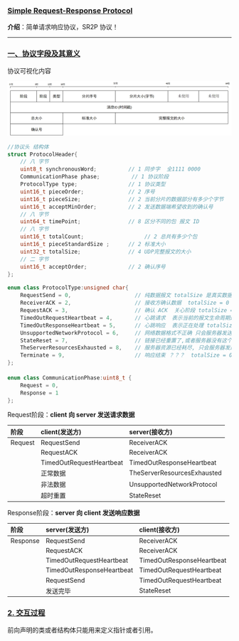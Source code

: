 ### [Simple Request-Response Protocol](#)
**介绍**：简单请求响应协议，SR2P 协议！

----

### [一、协议字段及其意义](#)
协议可视化内容

<img src="./assets/protocol_zh.jpg" width="1000px" >

```cpp
//协议头 结构体
struct ProtocolHeader{
    // 八 字节
    uint8_t synchronousWord;          // 1 同步字  全1111 0000
    CommunicationPhase phase;          // 1 协议阶段
    ProtocolType type;                // 1 协议类型
    uint16_t pieceOrder;              // 2 序号
    uint16_t pieceSize;               // 2 当前分片的数据部分有多少个字节
    uint16_t acceptMinOrder;          // 2 发送数据端希望收到的确认号
    // 八 字节
    uint64_t timePoint;               // 8 区分不同的包 报文 ID
    // 八 字节
    uint16_t totalCount;                   // 2 总共有多少个包
    uint16_t pieceStandardSize ;      // 2 标准大小
    uint32_t totalSize;               // 4 UDP完整报文的大小
    // 二 字节
    uint16_t acceptOrder;             // 2 确认序号
};
```

```cpp
enum class ProtocolType:unsigned char{
    RequestSend = 0,                    // 纯数据报文 totalSize 是真实数据大小
    ReceiverACK = 2,                    // 接收方确认数据  totalSize = 0
    RequestACK = 3,                     // 确认 ACK  关心阶段 totalSize = 0
    TimedOutRequestHeartbeat = 4,       // 心跳请求  表示当前的报文生命周期还在吗 totalSize = 0
    TimedOutResponseHeartbeat = 5,      // 心跳响应  表示正在处理 totalSize = 0
    UnsupportedNetworkProtocol = 6,     // 网络数据格式不正确 只会服务器发送 totalSize = 0
    StateReset = 7,                     // 链接已经重置了,或者服务器没有这个链接 totalSize = 0
    TheServerResourcesExhausted = 8,    // 服务器资源已经耗尽, 只会服务器发送 totalSize = 0
    Terminate = 9,                      // 响应结束 ？？？  totalSize = 0
};

enum class CommunicationPhase:uint8_t {
    Request = 0,
    Response = 1
};
```


Request阶段：**client 向 server 发送请求数据**

| 阶段      | client(发送方)              | server(接收方)                 |
|:---------|:-------------------------|:----------------------------|
| Request  | RequestSend              | ReceiverACK                 |
|          | RequestACK               | ReceiverACK                 |
|          | TimedOutRequestHeartbeat | TimedOutResponseHeartbeat   |
|          | 正常数据                     | TheServerResourcesExhausted |
|          | 非法数据                     | UnsupportedNetworkProtocol  |
|          | 超时重置                     | StateReset                  |

Response阶段：**server 向 client 发送响应数据**

| 阶段      | server(发送方)             | client(接收方)             |
|:---------|:--------------------------|:--------------------------|
| Response | RequestSend               | ReceiverACK               |
|          | RequestACK                | ReceiverACK               |
|          | TimedOutRequestHeartbeat  | TimedOutResponseHeartbeat |
|          | TimedOutResponseHeartbeat | TimedOutRequestHeartbeat  |
|          | RequestSend | TimedOutRequestHeartbeat  |
|          | 发送完毕                      | StateReset                |

### [2. 交互过程](#)
前向声明的类或者结构体只能用来定义指针或者引用。
